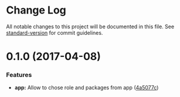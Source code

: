 # Change Log

All notable changes to this project will be documented in this file. See [standard-version](https://github.com/conventional-changelog/standard-version) for commit guidelines.

<a name="0.1.0"></a>
# 0.1.0 (2017-04-08)


### Features

* **app:** Allow to chose role and packages from app ([4a5077c](https://github.com/uesteibar/sloth-app/commit/4a5077c))
